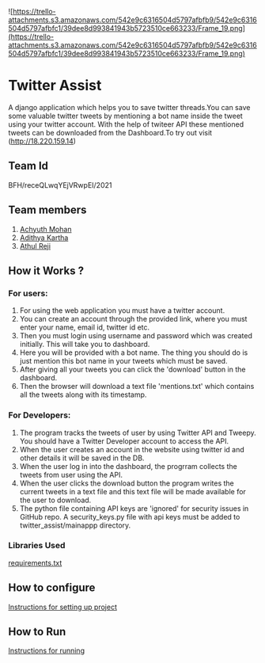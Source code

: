 ![https://trello-attachments.s3.amazonaws.com/542e9c6316504d5797afbfb9/542e9c6316504d5797afbfc1/39dee8d993841943b5723510ce663233/Frame_19.png](https://trello-attachments.s3.amazonaws.com/542e9c6316504d5797afbfb9/542e9c6316504d5797afbfc1/39dee8d993841943b5723510ce663233/Frame_19.png)


# Twitter Assist

A django application which helps you to save twitter threads.You can save some valuable twitter tweets by mentioning a bot name inside the tweet using your twitter account. With the help of twiteer API these mentioned tweets can be downloaded from the Dashboard.To try out visit (http://18.220.159.14)

## Team Id

BFH/receQLwqYEjVRwpEI/2021

## Team members

1. [Achyuth Mohan](https://github.com/AchyuthMohan)
2. [Adithya Kartha](https://github.com/adithyakartha)
3. [Athul Reji](https://github.com/athulreji)

## How it Works ?

### For users:
  1.  For using the web application you must have a twitter account.
  1.  You can create an account through the provided link, where you must enter your name, email id, twitter id etc.
  2.  Then you must login using username and password which was created initially. This will take you to dashboard.
  3.  Here you will be provided with a bot name. The thing you should do is just mention this bot name in your tweets which must be saved.
  4.  After giving all your tweets you can click the 'download' button in the dashboard.
  5.  Then the browser will download a text file 'mentions.txt' which contains all the tweets along with its timestamp.

### For Developers:
  1.  The program tracks the tweets of user by using Twitter API and Tweepy. You should have a Twitter Developer account to access the API.
  2.  When the user creates an account in the website using twitter id and other details it will be saved in the DB.
  3.  When the user log in into the dashboard, the progrram collects the tweets from user using the API.
  4.  When the user clicks the download button the program writes the current tweets in a text file and this text file will be made available for the user to download.
  5.  The python file containing API keys are 'ignored' for security issues in GitHub repo. A security_keys.py file with api keys must be added to twitter_assist/mainappp directory.

### Libraries Used
[requirements.txt](https://github.com/python-project-tinkerhub/project-python/blob/master/requirements.txt)

## How to configure

[Instructions for setting up project](https://github.com/python-project-tinkerhub/project-python/blob/master/config.md)

## How to Run

[Instructions for running](https://github.com/python-project-tinkerhub/project-python/blob/master/config.md)




   
   
